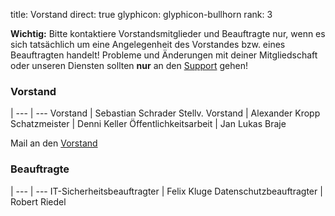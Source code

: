title: Vorstand
direct: true
glyphicon: glyphicon-bullhorn
rank: 3


__Wichtig:__ Bitte kontaktiere Vorstandsmitglieder und Beauftragte nur, wenn es sich tatsächlich um eine Angelegenheit des Vorstandes bzw. eines Beauftragten handelt! Probleme und Änderungen mit deiner Mitgliedschaft oder unseren Diensten sollten __nur__ an den [Support](/contact) gehen!

### Vorstand
 |
--- | ---
Vorstand		| Sebastian Schrader
Stellv. Vorstand	| Alexander Kropp
Schatzmeister		| Denni Keller
Öffentlichkeitsarbeit	| Jan Lukas Braje

Mail an den [Vorstand](mailto:vorstand@agdsn.de)

### Beauftragte
 |
--- | ---
IT-Sicherheitsbeauftragter	| Felix Kluge
Datenschutzbeauftragter		| Robert Riedel
